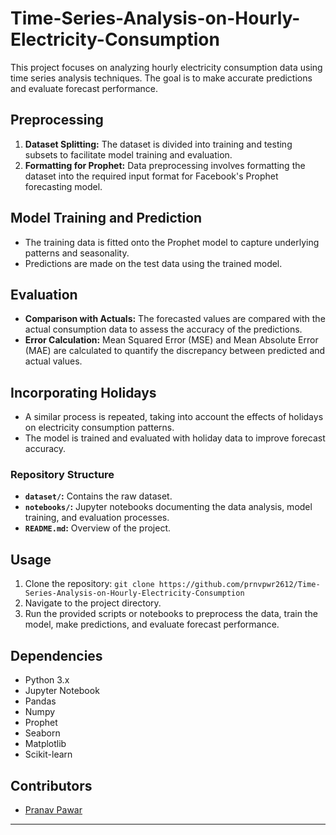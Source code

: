 # Time-Series-Analysis-on-Hourly-Electricity-Consumption

This project focuses on analyzing hourly electricity consumption data using time series analysis techniques. The goal is to make accurate predictions and evaluate forecast performance.

## Preprocessing
1. **Dataset Splitting:** The dataset is divided into training and testing subsets to facilitate model training and evaluation.
2. **Formatting for Prophet:** Data preprocessing involves formatting the dataset into the required input format for Facebook's Prophet forecasting model.

## Model Training and Prediction
- The training data is fitted onto the Prophet model to capture underlying patterns and seasonality.
- Predictions are made on the test data using the trained model.

## Evaluation
- **Comparison with Actuals:** The forecasted values are compared with the actual consumption data to assess the accuracy of the predictions.
- **Error Calculation:** Mean Squared Error (MSE) and Mean Absolute Error (MAE) are calculated to quantify the discrepancy between predicted and actual values.

## Incorporating Holidays
- A similar process is repeated, taking into account the effects of holidays on electricity consumption patterns.
- The model is trained and evaluated with holiday data to improve forecast accuracy.

### Repository Structure
- **`dataset/`:** Contains the raw dataset.
- **`notebooks/`:** Jupyter notebooks documenting the data analysis, model training, and evaluation processes.
- **`README.md`:** Overview of the project.

## Usage
1. Clone the repository: `git clone https://github.com/prnvpwr2612/Time-Series-Analysis-on-Hourly-Electricity-Consumption`
2. Navigate to the project directory.
3. Run the provided scripts or notebooks to preprocess the data, train the model, make predictions, and evaluate forecast performance.

## Dependencies
- Python 3.x
- Jupyter Notebook
- Pandas
- Numpy
- Prophet
- Seaborn
- Matplotlib
- Scikit-learn

## Contributors
- [Pranav Pawar](https://github.com/prnvpwr2612)

---

